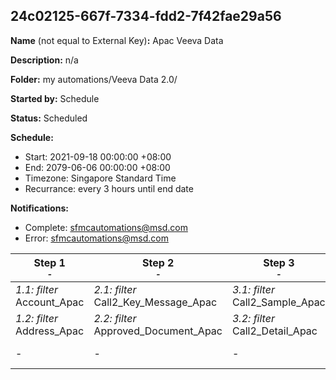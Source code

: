 ## 24c02125-667f-7334-fdd2-7f42fae29a56

**Name** (not equal to External Key)**:** Apac Veeva Data

**Description:** n/a

**Folder:** my automations/Veeva Data 2.0/

**Started by:** Schedule

**Status:** Scheduled

**Schedule:**

* Start: 2021-09-18 00:00:00 +08:00
* End: 2079-06-06 00:00:00 +08:00
* Timezone: Singapore Standard Time
* Recurrance: every 3 hours until end date

**Notifications:**

* Complete: sfmcautomations@msd.com
* Error: sfmcautomations@msd.com

| Step 1<br>_<small>-</small>_ | Step 2<br>_<small>-</small>_ | Step 3<br>_<small>-</small>_ | Step 4<br>_<small>-</small>_ | Step 5<br>_<small>-</small>_ | Step 6<br>_<small>-</small>_ | Step 7<br>_<small>-</small>_ | Step 8<br>_<small>-</small>_ | Step 9<br>_<small>-</small>_ |
| --- | --- | --- | --- | --- | --- | --- | --- | --- |
| _1.1: filter_<br>Account_Apac | _2.1: filter_<br>Call2_Key_Message_Apac | _3.1: filter_<br>Call2_Sample_Apac | _4.1: filter_<br>Email_Activity_Apac | _5.1: filter_<br>Product_Apac | _6.1: filter_<br>Question_Response_Apac | _7.1: filter_<br>Survey_Apac | _8.1: filter_<br>Survey_Target_Apac | _9.1: filter_<br>User_Apac |
| _1.2: filter_<br>Address_Apac | _2.2: filter_<br>Approved_Document_Apac | _3.2: filter_<br>Call2_Detail_Apac | _4.2: filter_<br>Clm_Presentation_Apac | _5.2: filter_<br>Multichannel_consent_Apac | _6.2: filter_<br>Product_metrics_Apac | _7.2: filter_<br>Sent_Email_Apac | _8.2: filter_<br>Survey_Question_Apac | _9.2: filter_<br>TSF_Apac |
| - | - | - | - | - | - | - | - | _9.3: filter_<br>Call2_Apac |
